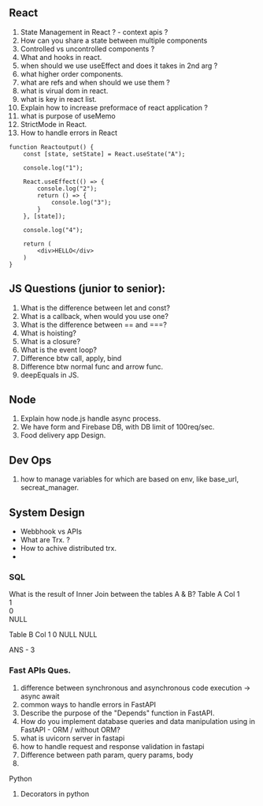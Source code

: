 ## React
1. State Management in React ? - context apis ?
2. How can you share a state between multiple components
3. Controlled vs uncontrolled components ? 
4. What and hooks in react.
5. when should we use useEffect and does it takes in 2nd arg ?
6. what higher order components.
7. what are refs and when should we use them ?
8. what is virual dom in react.
9. what is key in react list.
10. Explain how to increase preformace of react application ?
11. what is purpose of useMemo
12. StrictMode in React.
13. How to handle errors in React
```
function Reactoutput() {
    const [state, setState] = React.useState("A");

    console.log("1");

    React.useEffect(() => {
        console.log("2");
        return () => {
            console.log("3");
        }
    }, [state]);

    console.log("4");

    return (
        <div>HELLO</div>
    )
}
```

## JS Questions (junior to senior):
1. What is the difference between let and const?
2. What is a callback, when would you use one?
3. What is the difference between == and ===?
4. What is hoisting?
5. What is a closure?
6. What is the event loop?
7. Difference btw call, apply, bind
8. Difference btw normal func and arrow func.
9. deepEquals in JS.


## Node
1. Explain how node.js handle async process.
2. We have form and Firebase DB, with DB limit of 100req/sec.
3. Food delivery app Design.

## Dev Ops
1. how to manage variables for which are based on env, like base_url, secreat_manager.


## System Design 
- Webbhook vs APIs 
- What are Trx. ?
- How to achive distributed trx.
- 

### SQL
What is the result of Inner Join between the tables A & B?
Table A
Col
1  
1  
0   
NULL
 
Table B
Col
1
0
NULL
NULL

ANS - 3


### Fast APIs Ques.
1.  difference between synchronous and asynchronous code execution -> async await
2.  common ways to handle errors in FastAPI
3.  Describe the purpose of the "Depends" function in FastAPI.
4.  How do you implement database queries and data manipulation using in FastAPI - ORM / without ORM?
5.  what is uvicorn server in fastapi
6.  how to handle request and response validation in fastapi
7.  Difference between path param, query params, body
8.   


Python 
1. Decorators in python
